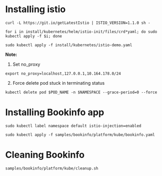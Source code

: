 # Installing istio
```console
curl -L https://git.io/getLatestIstio | ISTIO_VERSION=1.1.0 sh -
```

```console
for i in install/kubernetes/helm/istio-init/files/crd*yaml; do sudo kubectl apply -f $i; done
```

```console
sudo kubectl apply -f install/kubernetes/istio-demo.yaml
```

**Note:**  
1. Set no_proxy
```console
export no_proxy=localhost,127.0.0.1,10.164.178.0/24
```
2. Force delete pod stuck in terminating status
```console
kubectl delete pod $POD_NAME -n $NAMESPACE --grace-period=0 --force
```

# Installing Bookinfo app

```console
sudo kubectl label namespace default istio-injection=enabled
```

```console
sudo kubectl apply -f samples/bookinfo/platform/kube/bookinfo.yaml
```

# Cleaning Bookinfo
```console
samples/bookinfo/platform/kube/cleanup.sh
```
